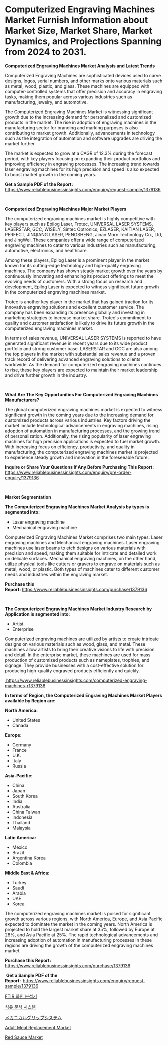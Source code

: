 <p><h1>Computerized Engraving Machines Market Furnish Information about Market Size, Market Share, Market Dynamics, and Projections Spanning from 2024 to 2031.</h1></p><p><strong>Computerized Engraving Machines Market Analysis and Latest Trends</strong></p>
<p><p>Computerized Engraving Machines are sophisticated devices used to carve designs, logos, serial numbers, and other marks onto various materials such as metal, wood, plastic, and glass. These machines are equipped with computer-controlled systems that offer precision and accuracy in engraving tasks, making them popular across various industries such as manufacturing, jewelry, and automotive.</p><p>The Computerized Engraving Machines Market is witnessing significant growth due to the increasing demand for personalized and customized products in the market. The rise in adoption of engraving machines in the manufacturing sector for branding and marking purposes is also contributing to market growth. Additionally, advancements in technology such as the integration of automation and software upgrades are driving the market further.</p><p>The market is expected to grow at a CAGR of 12.3% during the forecast period, with key players focusing on expanding their product portfolios and improving efficiency in engraving processes. The increasing trend towards laser engraving machines for its high precision and speed is also expected to boost market growth in the coming years.</p></p>
<p><strong>Get a Sample PDF of the Report:&nbsp;</strong> <a href="https://www.reliablebusinessinsights.com/enquiry/request-sample/1379136">https://www.reliablebusinessinsights.com/enquiry/request-sample/1379136</a></p>
<p>&nbsp;</p>
<p><strong>Computerized Engraving Machines Major Market Players</strong></p>
<p><p>The computerized engraving machines market is highly competitive with key players such as Epilog Laser, Trotec, UNIVERSAL LASER SYSTEMS, LASERSTAR, GCC, WISELY, Sintec Optronics, EZLASER, KAITIAN LASER, PERFECT, JINQIANG LASER, PENGSHENG, Jinan Morn Technology Co., Ltd, and JingWei. These companies offer a wide range of computerized engraving machines to cater to various industries such as manufacturing, automotive, electronics, and healthcare.</p><p>Among these players, Epilog Laser is a prominent player in the market known for its cutting-edge technology and high-quality engraving machines. The company has shown steady market growth over the years by continuously innovating and enhancing its product offerings to meet the evolving needs of customers. With a strong focus on research and development, Epilog Laser is expected to witness significant future growth in the computerized engraving machines market.</p><p>Trotec is another key player in the market that has gained traction for its innovative engraving solutions and excellent customer service. The company has been expanding its presence globally and investing in marketing strategies to increase market share. Trotec's commitment to quality and customer satisfaction is likely to drive its future growth in the computerized engraving machines market.</p><p>In terms of sales revenue, UNIVERSAL LASER SYSTEMS is reported to have generated significant revenue in recent years due to its wide product portfolio and strong customer base. LASERSTAR and GCC are also among the top players in the market with substantial sales revenue and a proven track record of delivering advanced engraving solutions to clients worldwide. As the demand for computerized engraving machines continues to rise, these key players are expected to maintain their market leadership and drive further growth in the industry.</p></p>
<p>&nbsp;</p>
<p><strong>What Are The Key Opportunities For Computerized Engraving Machines Manufacturers?</strong></p>
<p><p>The global computerized engraving machines market is expected to witness significant growth in the coming years due to the increasing demand for customized products across various industries. Key factors driving the market include technological advancements in engraving machines, rising adoption of automation in manufacturing processes, and the growing trend of personalization. Additionally, the rising popularity of laser engraving machines for high precision applications is expected to fuel market growth. With increasing focus on efficiency, productivity, and quality in manufacturing, the computerized engraving machines market is projected to experience steady growth and innovation in the foreseeable future.</p></p>
<p><strong>Inquire or Share Your Questions If Any Before Purchasing This Report:</strong> <a href="https://www.reliablebusinessinsights.com/enquiry/pre-order-enquiry/1379136">https://www.reliablebusinessinsights.com/enquiry/pre-order-enquiry/1379136</a></p>
<p>&nbsp;</p>
<p><strong>Market Segmentation</strong></p>
<p><strong>The Computerized Engraving Machines Market Analysis by types is segmented into:</strong></p>
<p><ul><li>Laser engraving machine</li><li>Mechanical engraving machine</li></ul></p>
<p><p>Computerized Engraving Machines Market comprises two main types: Laser engraving machines and Mechanical engraving machines. Laser engraving machines use laser beams to etch designs on various materials with precision and speed, making them suitable for intricate and detailed work on delicate surfaces. Mechanical engraving machines, on the other hand, utilize physical tools like cutters or gravers to engrave on materials such as metal, wood, or plastic. Both types of machines cater to different customer needs and industries within the engraving market.</p></p>
<p><strong>Purchase this Report:&nbsp;</strong><a href="https://www.reliablebusinessinsights.com/purchase/1379136">https://www.reliablebusinessinsights.com/purchase/1379136</a></p>
<p>&nbsp;</p>
<p><strong>The Computerized Engraving Machines Market Industry Research by Application is segmented into:</strong></p>
<p><ul><li>Artist</li><li>Enterprise</li></ul></p>
<p><p>Computerized engraving machines are utilized by artists to create intricate designs on various materials such as wood, glass, and metal. These machines allow artists to bring their creative visions to life with precision and detail. In the enterprise market, these machines are used for mass production of customized products such as nameplates, trophies, and signage. They provide businesses with a cost-effective solution for producing high-quality engraved products efficiently and quickly.</p></p>
<p><a href="https://www.reliablebusinessinsights.com/computerized-engraving-machines-r1379136">&nbsp;https://www.reliablebusinessinsights.com/computerized-engraving-machines-r1379136</a></p>
<p><strong>In terms of Region, the Computerized Engraving Machines Market Players available by Region are:</strong></p>
<p>
    <p> <strong> North America: </strong>
        <ul>
            <li>United States</li>
            <li>Canada</li>
        </ul>
        </p> 
    <p> <strong> Europe: </strong>
        <ul>
            <li>Germany</li>
            <li>France</li>
            <li>U.K.</li>
            <li>Italy</li>
            <li>Russia</li>
        </ul>
        </p> 
    <p> <strong> Asia-Pacific: </strong>
        <ul>
            <li>China</li>
            <li>Japan</li>
            <li>South Korea</li>
            <li>India</li>
            <li>Australia</li>
            <li>China Taiwan</li>
            <li>Indonesia</li>
            <li>Thailand</li>
            <li>Malaysia</li>
        </ul>
        </p> 
    <p> <strong> Latin America: </strong>
        <ul>
            <li>Mexico</li>
            <li>Brazil</li>
            <li>Argentina Korea</li>
            <li>Colombia</li>
        </ul>
        </p> 
    <p> <strong> Middle East & Africa: </strong>
        <ul>
            <li>Turkey</li>
            <li>Saudi</li>
            <li>Arabia</li>
            <li>UAE</li>
            <li>Korea</li>
        </ul>
    </p>
    </p>
<p><p>The computerized engraving machines market is poised for significant growth across various regions, with North America, Europe, and Asia Pacific expected to dominate the market in the coming years. North America is projected to hold the largest market share at 35%, followed by Europe at 28%, and Asia Pacific at 25%. The rapid technological advancements and increasing adoption of automation in manufacturing processes in these regions are driving the growth of the computerized engraving machines market.</p></p>
<p><strong>Purchase this Report: </strong><a href="https://www.reliablebusinessinsights.com/purchase/1379136">https://www.reliablebusinessinsights.com/purchase/1379136</a></p>
<p>&nbsp;<strong>Get a Sample PDF of the Report:&nbsp;&nbsp;</strong><a href="https://www.reliablebusinessinsights.com/enquiry/request-sample/1379136">https://www.reliablebusinessinsights.com/enquiry/request-sample/1379136</a></p>
<p><strong></strong></p>
<p><p><a href="https://github.com/camron674/Market-Research-Report-List-1/blob/main/4803341163031.md">FTIR 와인 분석기</a></p><p><a href="https://github.com/ROBERTS65DAVID/Market-Research-Report-List-1/blob/main/2891799163032.md">섬유 분석 시스템</a></p><p><a href="https://github.com/KenyonJohns/Market-Research-Report-List-1/blob/main/1015356152857.md">メカニカルグリップシステム</a></p><p><a href="https://github.com/airdrophunter675/Market-Research-Report-List-1/blob/main/adult-meal-replacement-market.md">Adult Meal Replacement Market</a></p><p><a href="https://github.com/aafbctfl75/Market-Research-Report-List-1/blob/main/red-sauce-market.md">Red Sauce Market</a></p></p>
